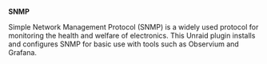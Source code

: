 **SNMP**

Simple Network Management Protocol (SNMP) is a widely used protocol for monitoring the health and welfare of electronics. This Unraid plugin installs and configures SNMP for basic use with tools such as Observium and Grafana.
